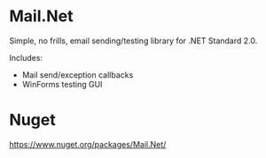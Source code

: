# Mail.Net
Simple, no frills, email sending/testing library for .NET Standard 2.0.

Includes:
- Mail send/exception callbacks
- WinForms testing GUI

# Nuget
https://www.nuget.org/packages/Mail.Net/
